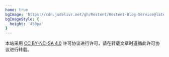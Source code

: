 ```yaml
---
home: true
bgImage: 'https://cdn.jsdelivr.net/gh/Restent/Restent-Blog-Service@latest/background.jpg'
bgImageStyle: {
  height: '450px'
}
---
```



本站采用 [CC BY-NC-SA 4.0](https://creativecommons.org/licenses/by-nc-sa/4.0/deed.zh) 许可协议进行许可，请在转载文章时遵循此许可协议进行转载。